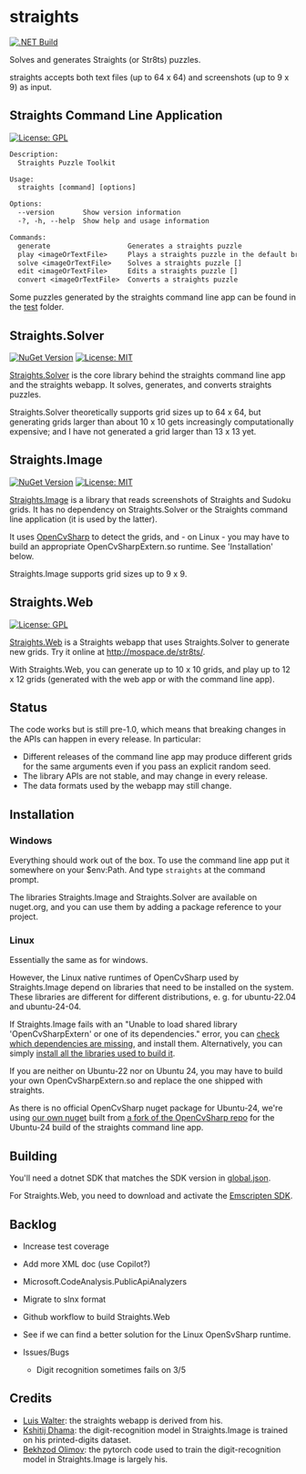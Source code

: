 # straights

[![.NET Build](https://github.com/m-ringler/straights/actions/workflows/dotnet.yml/badge.svg)](https://github.com/m-ringler/straights/actions/workflows/dotnet.yml)

Solves and generates Straights (or Str8ts) puzzles.

straights accepts both text files (up to 64 x 64) and screenshots (up to 9 x 9) as input.

## Straights Command Line Application

[![License: GPL](https://img.shields.io/badge/License-GPL%203+-yellow.svg)](https://spdx.org/licenses/GPL-3.0-or-later.html)

~~~txt
Description:
  Straights Puzzle Toolkit

Usage:
  straights [command] [options]

Options:
  --version       Show version information
  -?, -h, --help  Show help and usage information

Commands:
  generate                   Generates a straights puzzle
  play <imageOrTextFile>     Plays a straights puzzle in the default browser
  solve <imageOrTextFile>    Solves a straights puzzle []
  edit <imageOrTextFile>     Edits a straights puzzle []
  convert <imageOrTextFile>  Converts a straights puzzle

~~~

Some puzzles generated by the straights command line app can be found in the [test](./test/) folder.

## Straights.Solver

[![NuGet Version](https://img.shields.io/nuget/v/Straights.Solver?label=Straights.Solver)](https://www.nuget.org/packages/Straights.Solver/) [![License: MIT](https://img.shields.io/badge/License-MIT-yellow.svg)](https://opensource.org/licenses/MIT)

[Straights.Solver](./Straights.Solver/README.md) is the core library behind the straights command line app and the straights webapp. It solves, generates, and converts
straights puzzles.

Straights.Solver theoretically supports grid sizes up to 64 x 64, but generating grids larger than about 10 x 10 gets increasingly computationally expensive; and I have not generated a grid larger than 13 x 13 yet.

## Straights.Image

 [![NuGet Version](https://img.shields.io/nuget/v/Straights.Image?label=Straights.Image)](https://www.nuget.org/packages/Straights.Image/) [![License: MIT](https://img.shields.io/badge/License-MIT-yellow.svg)](https://opensource.org/licenses/MIT)

[Straights.Image](./Straights.Image/Readme.md) is a library that reads screenshots of Straights and Sudoku grids.
It has no dependency on Straights.Solver or the Straights command line application (it is used by the latter).

It uses [OpenCvSharp](https://github.com/shimat/opencvsharp) to detect the grids, and - on Linux - you may have to build
an appropriate OpenCvSharpExtern.so runtime. See 'Installation' below.

Straights.Image supports grid sizes up to 9 x 9.

## Straights.Web

[![License: GPL](https://img.shields.io/badge/License-GPL%203+-yellow.svg)](https://spdx.org/licenses/GPL-3.0-or-later.html)

[Straights.Web](./Straights.Web/Readme.md) is a Straights webapp that uses Straights.Solver to generate new grids.
Try it online at <http://mospace.de/str8ts/>.

With Straights.Web, you can generate up to 10 x 10 grids, and play up to 12 x 12 grids (generated with the web app or with the command line app).

## Status

The code works but is still pre-1.0,
which means that breaking changes in the APIs can happen in every release.
In particular:

* Different releases of the command line app may produce different grids for the same arguments even if you pass an explicit random seed.
* The library APIs are not stable, and may change in every release.
* The data formats used by the webapp may still change.

## Installation

### Windows

Everything should work out of the box.
To use the command line app put it somewhere on your $env:Path. And type `straights` at the command prompt.

The libraries Straights.Image and Straights.Solver are available on nuget.org, and you can use them by adding a package reference to your project.

### Linux

Essentially the same as for windows.

However, the Linux native runtimes of OpenCvSharp used by Straights.Image depend on libraries that need to be installed on the system. These libraries are different for different distributions, e. g. for ubuntu-22.04 and ubuntu-24-04.

If Straights.Image fails with an "Unable to load shared library 'OpenCvSharpExtern' or one of its dependencies." error, you can [check which dependencies are missing](https://github.com/shimat/opencvsharp/issues/1618#issuecomment-1846537140), and install them. Alternatively, you can simply [install all the libraries used to build it](https://github.com/m-ringler/opencvsharp/blob/3bd0b5259f19816f2b35ae02b91303bfee3a04ed/.github/workflows/ubuntu24.yml#L28C1-L51C30).

If you are neither on Ubuntu-22 nor on Ubuntu 24, you may have to build your own OpenCvSharpExtern.so and replace the one shipped with straights.

As there is no official OpenCvSharp nuget package for Ubuntu-24, we're using [our own nuget](https://www.nuget.org/packages/m-ringler.OpenCvSharp4.ubuntu24.runtime.linux-x64/) built from [a fork of the OpenCvSharp repo](https://github.com/m-ringler/opencvsharp/) for the Ubuntu-24 build of the straights command line app.

## Building

You'll need a dotnet SDK that matches the SDK version in [global.json](./global.json).

For Straights.Web, you need to download and activate the
[Emscripten SDK](https://emscripten.org/docs/getting_started/downloads.html#sdk-download-and-install).

## Backlog

* Increase test coverage
* Add more XML doc (use Copilot?)
* Microsoft.CodeAnalysis.PublicApiAnalyzers
* Migrate to slnx format
* Github workflow to build Straights.Web
* See if we can find a better solution for the Linux OpenSvSharp runtime.

* Issues/Bugs
  * Digit recognition sometimes fails on 3/5

## Credits

* [Luis Walter](https://github.com/daandtu/Str8ts?search=1): the straights webapp is derived from his.
* [Kshitij Dhama](https://www.kaggle.com/datasets/kshitijdhama/printed-digits-dataset/data): the digit-recognition model in Straights.Image is trained on his printed-digits dataset.
* [Bekhzod Olimov](https://www.kaggle.com/code/killa92/100-accurate-digits-classifier-using-pytorch-timm): the pytorch code used to train the digit-recognition model in Straights.Image is largely his.

